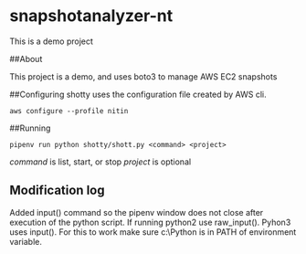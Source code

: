 # snapshotanalyzer-nt
This is a demo project

##About

This project is a demo, and uses boto3 to manage AWS EC2 snapshots

##Configuring
shotty uses the configuration file created by AWS cli.

`aws configure --profile nitin`

##Running

`pipenv run python shotty/shott.py <command> <project>`

*command* is list, start, or stop
*project* is optional

## Modification log
Added input() command so the pipenv window does not close after execution of the python script. If running python2 use raw_input(). Pyhon3 uses input(). For this to work make sure c:\Python is in PATH of environment variable.
